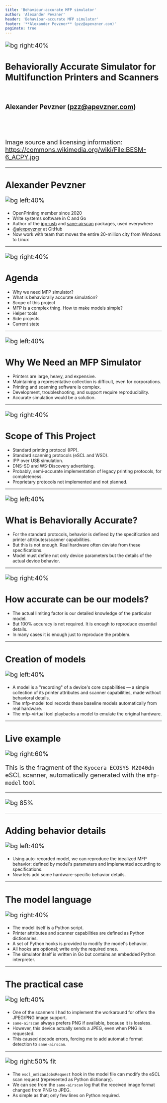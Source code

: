 ```yaml
---
title: 'Behaviour-accurate MFP simulator'
author: 'Alexander Pevzner'
header: 'Behaviour-accurate MFP simulator'
footer: '**Alexander Pevzner** (pzz@apevzner.com)'
paginate: true
---
```

<!-- _header: '' -->
<!-- _footer: '' -->
![bg right:40%](images/BESM-6_ACPY.jpg)
# Behaviorally Accurate Simulator for Multifunction Printers and Scanners

<br>

## Alexander Pevzner (pzz@apevzner.com)

<br>
<br>
<br>

<style scoped>p{font-size:20px;}</style>
Image source and licensing information:
https://commons.wikimedia.org/wiki/File:BESM-6_ACPY.jpg

---
<!-- _header: '' -->
<!-- _footer: '' -->
# Alexander Pevzner

![bg left:40%](images/portrait.jpg)

* OpenPrinting member since 2020
* Write systems software in C and Go
* Author of the [ipp-usb](https://github.com/OpenPrinting/ipp-usb) and
[sane-airscan](https://github.com/alexpevzner/sane-airscan) packages,
used everywhere
* [@alexpevzner](https://github.com/alexpevzner) at GitHub
* Now work with team that moves the entire 20-million city from
Windows to Linux
---
![bg right:40%](images/agenda.jpg)
# Agenda

* Why we need MFP simulator?
* What is behaviorally accurate simulation?
* Scope of this project
* MFP is a complex thing. How to make models simple?
* Helper tools
* Side projects
* Current state
---
![bg left:40%](images/many_printers.jpg)
# Why We Need an MFP Simulator

* Printers are large, heavy, and expensive.
* Maintaining a representative collection is difficult, even for corporations.
* Printing and scanning software is complex.
* Development, troubleshooting, and support require reproducibility.
* Accurate simulation would be a solution.

---
![bg right:40%](images/scope.jpg)
# Scope of This Project

* Standard printing protocol (IPP).
* Standard scanning protocols (eSCL and WSD).
* IPP over USB simulation.
* DNS-SD and WS-Discovery advertising.
* Probably, semi-accurate implementation of legacy printing protocols,
  for completeness.
* Proprietary protocols not implemented and not planned.

---
![bg left:40%](images/accuracy.jpg)
# What is Behaviorally Accurate?

* For the standard protocols, behavior is defined by the specification
  and printer attributes/scanner capabilities.
* But this is not enough. Real hardware often deviate from these
  specifications.
* Model must define not only device parameters but the details of the
  actual device behavior.

---
![bg right:40%](images/how_accurate.jpg)
# How accurate can be our models?

* The actual limiting factor is our detailed knowledge of the particular
  model.
* But 100% accuracy is not required. It is enough to reproduce essential
  details.
* In many cases it is enough just to reproduce the problem.

---
# Creation of models
![bg left:40%](images/phonograph.jpg)

* A model is a "recording" of a device's core capabilities — a simple
  collection of its printer attributes and scanner capabilities,
  made without behavioral details.
* The mfp-model tool records these baseline models automatically from
  real hardware.
* The mfp-virtual tool playbacks a model to emulate the original hardware.

---
# Live example
![bg right:60%](images/Kyocera_ECOSYS_M2040dn.jpg)

This is the fragment of the `Kyocera ECOSYS M2040dn` eSCL scanner,
automatically generated with the `mfp-model` tool.

---
<!-- _header: 'Behaviour-accurate MFP simulator -- Live Example' -->
![bg 85%](images/live.jpg)

---
# Adding behavior details
![bg left:40%](images/gears.jpg)

* Using auto-recorded model, we can reproduce the idealized MFP
  behavior: defined by model's parameters and implemented accurding
  to specifications.
* Now lets add some hardware-specific behavior details.

---
# The model language
![bg right:40%](images/python.jpg)

* The model itself is a Python script.
* Printer attributes and scanner capabilities are defined as Python
  dictionaries.
* A set of Python hooks is provided to modify the model's behavior.
* All hooks are optional; write only the required ones.
* The simulator itself is written in Go but contains an embedded Python
  interpreter.

---
# The practical case
![bg left:40%](images/experiment.jpg)

* One of the scanners I had to implement the workaround for
  offers the JPEG/PNG image support.
* `sane-airscan` always prefers PNG if available, because it is lossless.
* However, this device actually sends a JPEG, even when PNG is requested.
* This caused decode errors, forcing me to add automatic format detection to 
  `sane-airscan`.

---
![bg right:50% fit](images/document-format-hook.jpg)

* The `escl_onScanJobsRequest` hook in the model file can modify the eSCL scan request
  (represented as Python dictionary).
* We can see from the `sane-airscan` log that the received image format changed from PNG to JPEG.
* As simple as that; only few lines on Python required.

<!-- vim:ts=8:sw=4:et:textwidth=72
-->

